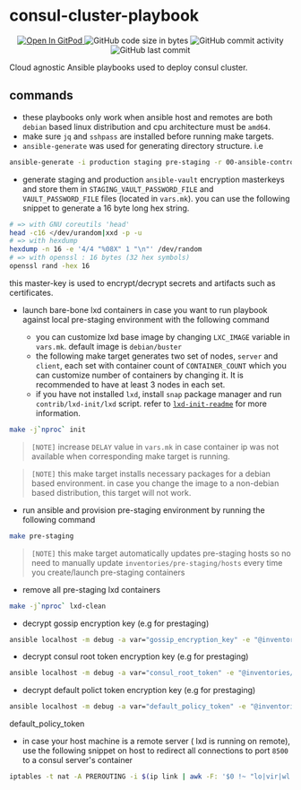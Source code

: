 # consul-cluster-playbook

<p align="center">
  <a href="https://gitpod.io#https://github.com/da-moon/consul-cluster-playbook">
    <img src="https://img.shields.io/badge/open%20in-gitpod-blue?logo=gitpod" alt="Open In GitPod">
  </a>
  <img src="https://img.shields.io/github/languages/code-size/da-moon/consul-cluster-playbook" alt="GitHub code size in bytes">
  <img src="https://img.shields.io/github/commit-activity/w/da-moon/consul-cluster-playbook" alt="GitHub commit activity">
  <img src="https://img.shields.io/github/last-commit/da-moon/consul-cluster-playbook/master" alt="GitHub last commit">
</p>

Cloud agnostic Ansible playbooks used to deploy consul cluster.

## commands

- these playbooks only work when ansible host and remotes are both `debian` based linux distribution and cpu architecture must be `amd64`.
- make sure `jq` and `sshpass` are installed before running make targets.
- `ansible-generate` was used for generating directory structure. i.e

```bash
ansible-generate -i production staging pre-staging -r 00-ansible-controller -p . -a
```

- generate staging and production `ansible-vault` encryption masterkeys and store them in `STAGING_VAULT_PASSWORD_FILE` and `VAULT_PASSWORD_FILE` files (located in `vars.mk`). you can use the following snippet to generate a 16 byte long hex string.

```bash
# => with GNU coreutils 'head'
head -c16 </dev/urandom|xxd -p -u
# => with hexdump
hexdump -n 16 -e '4/4 "%08X" 1 "\n"' /dev/random
# => with openssl : 16 bytes (32 hex symbols)
openssl rand -hex 16
```

this master-key is used to encrypt/decrypt secrets and artifacts such as certificates.

- launch bare-bone lxd containers in case you want to run playbook against local pre-staging environment with the following command

  - you can customize lxd base image by changing `LXC_IMAGE` variable in `vars.mk`. default image is `debian/buster`
  - the following make target generates two set of nodes, `server` and `client`, each set with container count of `CONTAINER_COUNT` which you can customize number of containers by changing it. It is recommended to have at least 3 nodes in each set.
  - if you have not installed `lxd`, install `snap` package manager and run `contrib/lxd-init/lxd` script. refer to [`lxd-init-readme`](contrib/lxd-init/README) for more information.

```bash
make -j`nproc` init
```

> `[NOTE]` increase `DELAY` value in `vars.mk` in case container ip was not available when corresponding make target is running.

> `[NOTE]` this make target installs necessary packages for a debian based environment. in case you change the image to a non-debian based distribution, this target will not work.

- run ansible and provision pre-staging environment by running the following command

```bash
make pre-staging
```

> `[NOTE]` this make target automatically updates pre-staging hosts so no need to manually update `inventories/pre-staging/hosts` every time you create/launch pre-staging containers
  
- remove all pre-staging lxd containers

```bash
make -j`nproc` lxd-clean
```

- decrypt gossip encryption key (e.g for prestaging)

```bash
ansible localhost -m debug -a var="gossip_encryption_key" -e "@inventories/pre-staging/group_vars/gossip_encryption_key.yml" --vault-password-file ~/.vault_pass.txt
```

- decrypt consul root token encryption key (e.g for prestaging)

```bash
ansible localhost -m debug -a var="consul_root_token" -e "@inventories/pre-staging/group_vars/consul_root_token.yml" --vault-password-file ~/.vault_pass.txt
```

- decrypt default polict token encryption key (e.g for prestaging)

```bash
ansible localhost -m debug -a var="default_policy_token" -e "@inventories/pre-staging/group_vars/default_policy_token.yml" --vault-password-file ~/.vault_pass.txt
```

default_policy_token

- in case your host machine is a remote server ( lxd is running on remote), use the following snippet on host to redirect all connections to port `8500` to a consul server's container

```bash
iptables -t nat -A PREROUTING -i $(ip link | awk -F: '$0 !~ "lo|vir|wl|lxd|docker|^[^0-9]"{print $2;getline}') -p tcp --dport 8500 -j DNAT --to "$(lxc list --format json | jq -r '.[] | select((.name | contains ("consul")) and (.status=="Running")).state.network.eth0.addresses|.[] | select(.family=="inet").address' | head -n 1):8500"
```
